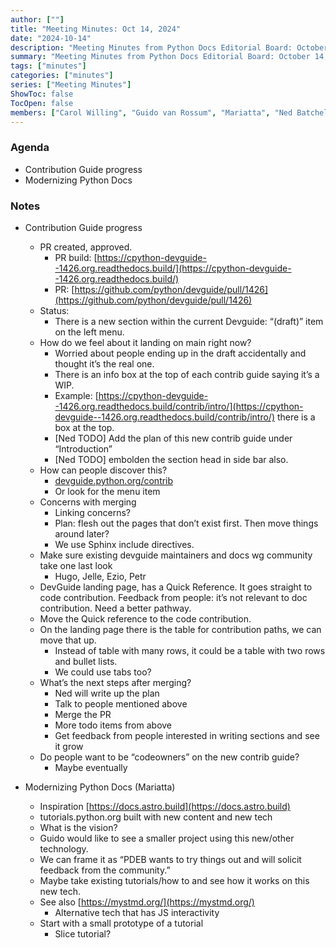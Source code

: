 ```yaml
---
author: [""]
title: "Meeting Minutes: Oct 14, 2024"
date: "2024-10-14"
description: "Meeting Minutes from Python Docs Editorial Board: October 14, 2024"
summary: "Meeting Minutes from Python Docs Editorial Board: October 14, 2024"
tags: ["minutes"]
categories: ["minutes"]
series: ["Meeting Minutes"]
ShowToc: false
TocOpen: false
members: ["Carol Willing", "Guido van Rossum", "Mariatta", "Ned Batchelder"]
---
```


### Agenda

* Contribution Guide progress
* Modernizing Python Docs

### Notes


* Contribution Guide progress
    * PR created, approved.
        * PR build: [https://cpython-devguide--1426.org.readthedocs.build/](https://cpython-devguide--1426.org.readthedocs.build/) 
        * PR: [https://github.com/python/devguide/pull/1426](https://github.com/python/devguide/pull/1426)	
    * Status:
        * There is a new section within the current Devguide: “(draft)” item on the left menu.
    * How do we feel about it landing on main right now?
        * Worried about people ending up in the draft accidentally and thought it’s the real one.
        * There is an info box at the top of each contrib guide saying it’s a WIP. 
        * Example: [https://cpython-devguide--1426.org.readthedocs.build/contrib/intro/](https://cpython-devguide--1426.org.readthedocs.build/contrib/intro/)	there is a box at the top.
        * [Ned TODO] Add the plan of this new contrib guide under “Introduction”
        * [Ned TODO] embolden the section head in side bar also.
    * How can people discover this?
        * [devguide.python.org/contrib](devguide.python.org/contrib)
        * Or look for the menu item
    * Concerns with merging
        * Linking concerns?
        * Plan: flesh out the pages that don’t exist first. Then move things around later?
        * We use Sphinx include directives.
    * Make sure existing devguide maintainers and docs wg community take one last look
        * Hugo, Jelle, Ezio, Petr
    * DevGuide landing page, has a Quick Reference. It goes straight to code contribution. Feedback from people: it’s not relevant to doc contribution. Need a better pathway.
    * Move the Quick reference to the code contribution. 
    * On the landing page there is the table for contribution paths, we can move that up.
        * Instead of table with many rows, it could be a table with two rows and bullet lists.
        * We could use tabs too?
    * What’s the next steps after merging?
        * Ned will write up the plan
        * Talk to people mentioned above
        * Merge the PR
        * More todo items from above
        * Get feedback from people interested in writing sections and see it grow
    * Do people want to be “codeowners” on the new contrib guide?
        * Maybe eventually

* Modernizing Python Docs (Mariatta)
    * Inspiration [https://docs.astro.build](https://docs.astro.build)
    * tutorials.python.org built with new content and new tech
    * What is the vision?
    * Guido would like to see a smaller project using this new/other technology.
    * We can frame it as “PDEB wants to try things out and will solicit feedback from the community.”
    * Maybe take existing tutorials/how to and see how it works on this new tech.
    * See also [https://mystmd.org/](https://mystmd.org/)
      * Alternative tech that has JS interactivity
    * Start with a small prototype of a tutorial
        * Slice tutorial?


